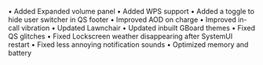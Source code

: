 • Added Expanded volume panel
• Added WPS support
• Added a toggle to hide user switcher in QS footer
• Improved AOD on charge
• Improved in-call vibration
• Updated Lawnchair
• Updated inbuilt GBoard themes
• Fixed QS glitches
• Fixed Lockscreen weather disappearing after SystemUI restart
• Fixed less annoying notification sounds
• Optimized memory and battery
